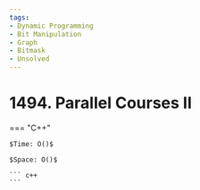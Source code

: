 ```yaml
---
tags:
- Dynamic Programming
- Bit Manipulation
- Graph
- Bitmask
- Unsolved
---
```



# 1494. Parallel Courses II

=== "C++"

    $Time: O()$

    $Space: O()$

    ``` c++
    ```